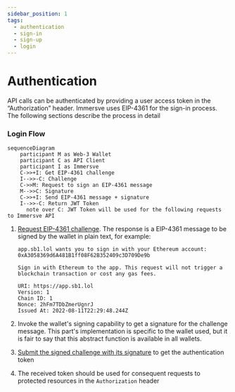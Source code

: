 ```yaml
---
sidebar_position: 1
tags:
  - authentication
  - sign-in
  - sign-up
  - login
---
```


# Authentication

API calls can be authenticated by providing a user access token in the “Authorization” header. Immersve uses EIP-4361 for the sign-in process. The following sections describe the process in detail

### Login Flow

```mermaid
sequenceDiagram
    participant M as Web-3 Wallet
    participant C as API Client
    participant I as Immersve
    C->>+I: Get EIP-4361 challenge
    I-->>-C: Challenge
    C->>M: Request to sign an EIP-4361 message
    M-->>C: Signature
    C->>+I: Send EIP-4361 message + signature
    I-->>-C: Return JWT Token
	  note over C: JWT Token will be used for the following requests to Immersve API
```

1. [Request EIP-4361 challenge](../api-reference/authentication/generate-challenge). The response is a EIP-4361 message to be signed by the wallet in plain text, for example:

    ```
    app.sb1.lol wants you to sign in with your Ethereum account:
    0xA3058369d6A481B1ff08F62B352409c3D709De9b

    Sign in with Ethereum to the app. This request will not trigger a blockchain transaction or cost any gas fees.

    URI: https://app.sb1.lol
    Version: 1
    Chain ID: 1
    Nonce: 2hFm7TDbZmerUgnrJ
    Issued At: 2022-08-11T22:29:48.244Z
    ```
    
2. Invoke the wallet's signing capability to get a signature for the challenge message. This part's implementation is specific to the wallet used, but it is fair to say that this abstract function is available in all wallets.
3. [Submit the signed challenge with its signature](../api-reference/authentication/login) to get the authentication token
4. The received token should be used for consequent requests to protected resources in the `Authorization` header